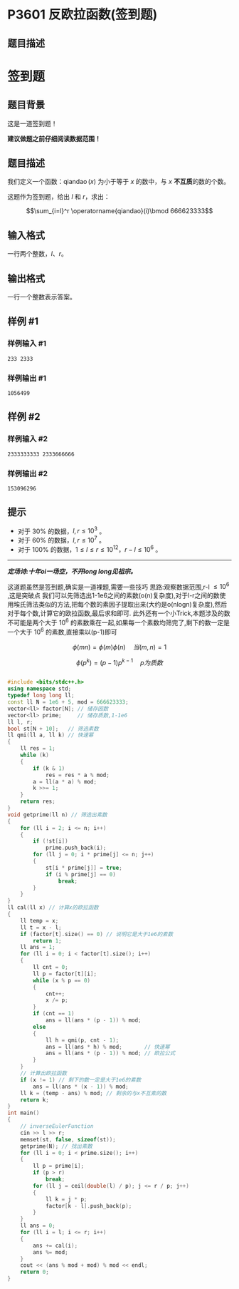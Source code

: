 # P3601 反欧拉函数(签到题)

## 题目描述
# 签到题

## 题目背景

这是一道签到题！

**建议做题之前仔细阅读数据范围！**

## 题目描述

我们定义一个函数：$\operatorname{qiandao}(x)$ 为小于等于 $x$ 的数中，与 $x$ **不互质**的数的个数。

这题作为签到题，给出 $l$ 和 $r$，求出：

$$\sum_{i=l}^r \operatorname{qiandao}(i)\bmod 666623333$$

## 输入格式

一行两个整数，$l$、$r$。

## 输出格式

一行一个整数表示答案。

## 样例 #1

### 样例输入 #1

```
233 2333
```

### 样例输出 #1

```
1056499
```

## 样例 #2

### 样例输入 #2

```
2333333333 2333666666
```

### 样例输出 #2

```
153096296
```

## 提示

- 对于 $30\%$ 的数据，$l,r\leq 10^3$ 。
- 对于 $60\%$ 的数据，$l,r\leq 10^7$ 。
- 对于 $100\%$ 的数据，$1 \leq l \leq r \leq 10^{12}$，$r-l \leq 10^6$ 。
  
----

***定场诗:十年oi一场空，不开long long见祖宗。***

这道题虽然是签到题,确实是一道裸题,需要一些技巧
思路:观察数据范围,r-l $\leq 10^6$ ,这是突破点
我们可以先筛选出1-1e6之间的素数(o(n)复杂度),对于l-r之间的数使用埃氏筛法类似的方法,把每个数的素因子提取出来(大约是o(nlogn)复杂度),然后对于每个数,计算它的欧拉函数,最后求和即可.
此外还有一个小Trick,本题涉及的数不可能是两个大于 $10^6$ 的素数乘在一起,如果每一个素数均筛完了,剩下的数一定是一个大于 $10^6$ 的素数,直接乘以(p-1)即可 

$$
\phi(mn)=\phi(m)\phi(n) \quad 当(m,n)=1
$$

$$
\phi(p^k)=(p-1)p^{k-1} \quad p为质数
$$

```cpp

#include <bits/stdc++.h>
using namespace std;
typedef long long ll;
const ll N = 1e6 + 5, mod = 666623333;
vector<ll> factor[N]; // 储存因数
vector<ll> prime;     // 储存质数,1-1e6
ll l, r;
bool st[N + 10];   // 筛选素数
ll qmi(ll a, ll k) // 快速幂
{
    ll res = 1;
    while (k)
    {
        if (k & 1)
            res = res * a % mod;
        a = ll(a * a) % mod;
        k >>= 1;
    }
    return res;
}
void getprime(ll n) // 筛选出素数
{
    for (ll i = 2; i <= n; i++)
    {
        if (!st[i])
            prime.push_back(i);
        for (ll j = 0; i * prime[j] <= n; j++)
        {
            st[i * prime[j]] = true;
            if (i % prime[j] == 0)
                break;
        }
    }
}
ll cal(ll x) // 计算x的欧拉函数
{
    ll temp = x;
    ll t = x - l;
    if (factor[t].size() == 0) // 说明它是大于1e6的素数
        return 1;
    ll ans = 1;
    for (ll i = 0; i < factor[t].size(); i++)
    {
        ll cnt = 0;
        ll p = factor[t][i];
        while (x % p == 0)
        {
            cnt++;
            x /= p;
        }
        if (cnt == 1)
            ans = ll(ans * (p - 1)) % mod;
        else
        {
            ll h = qmi(p, cnt - 1);
            ans = ll(ans * h) % mod;       // 快速幂
            ans = ll(ans * (p - 1)) % mod; // 欧拉公式
        }
    }
    // 计算出欧拉函数
    if (x != 1) // 剩下的数一定是大于1e6的素数
        ans = ll(ans * (x - 1)) % mod;
    ll k = (temp - ans) % mod; // 剩余的与x不互素的数
    return k;
}
int main()
{
    // inverseEulerFunction
    cin >> l >> r;
    memset(st, false, sizeof(st));
    getprime(N); // 找出素数
    for (ll i = 0; i < prime.size(); i++)
    {
        ll p = prime[i];
        if (p > r)
            break;
        for (ll j = ceil(double(l) / p); j <= r / p; j++)
        {
            ll k = j * p;
            factor[k - l].push_back(p);
        }
    }
    ll ans = 0;
    for (ll i = l; i <= r; i++)
    {
        ans += cal(i);
        ans %= mod;
    }
    cout << (ans % mod + mod) % mod << endl;
    return 0;
}
```
